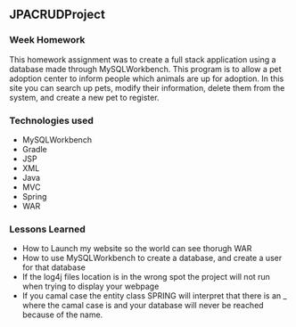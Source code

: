 ## JPACRUDProject

### Week  Homework

This homework assignment was to create a full stack application using a database made through MySQLWorkbench.
This program is to allow a pet adoption center to inform people which animals are up for adoption.
In this site you can search up pets, modify their information, delete them from the system, and create a new pet to register.

### Technologies used

* MySQLWorkbench
* Gradle
* JSP
* XML
* Java
* MVC
* Spring
* WAR

### Lessons Learned

* How to Launch my website so the world can see thorugh WAR
* How to use MySQLWorkbench to create a database, and create a user for that database
* If the log4j files location is in the wrong spot the project will not run when trying to display your webpage
* If you camal case the entity class SPRING will interpret that there is an _ where the camal case is and your database
  will never be reached because of the name. 
